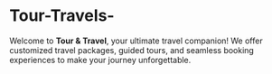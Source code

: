 # Tour-Travels-
Welcome to **Tour & Travel**, your ultimate travel companion! We offer customized travel packages, guided tours, and seamless booking experiences to make your journey unforgettable.

